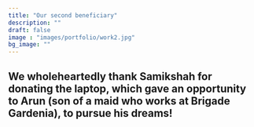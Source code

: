 ```yaml
---
title: "Our second beneficiary"
description: ""
draft: false
image : "images/portfolio/work2.jpg"
bg_image: ""
---
```

## We wholeheartedly thank Samikshah for donating the laptop,  which gave an opportunity to Arun (son of a maid who works at Brigade Gardenia), to pursue his dreams!